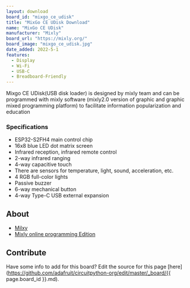 ```yaml
---
layout: download
board_id: "mixgo_ce_udisk"
title: "MixGo CE UDisk Download"
name: "MixGo CE UDisk"
manufacturer: "Mixly"
board_url: "https://mixly.org/"
board_image: "mixgo_ce_udisk.jpg"
date_added: 2022-5-1
features:
  - Display
  - Wi-Fi
  - USB-C
  - Breadboard-Friendly
---
```


Mixgo CE UDisk(USB disk loader) is designed by mixly team and can be programmed with mixly software (mixly2.0 version of graphic and graphic mixed programming platform) to facilitate information popularization and education

### Specifications
* ESP32-S2FH4 main control chip
* 16x8 blue LED dot matrix screen
* Infrared reception, infrared remote control
* 2-way infrared ranging
* 4-way capacitive touch
* There are sensors for temperature, light, sound, acceleration, etc.
* 4 RGB full-color lights
* Passive buzzer
* 6-way mechanical button
* 4-way Type-C USB external expansion

## About
* [Milxy](https://mixly.org/)
* [Mixly online programming Edition](https://xmote.org/)

## Contribute
Have some info to add for this board? Edit the source for this page [here](https://github.com/adafruit/circuitpython-org/edit/master/_board/{{ page.board_id }}.md).
